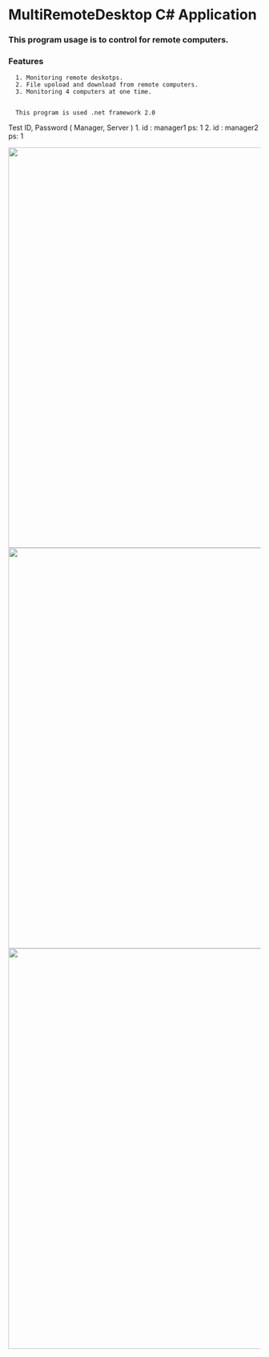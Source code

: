 # MultiRemoteDesktop C# Application

### This program usage is to control for remote computers.

### Features
```
  1. Monitoring remote deskotps.
  2. File upoload and download from remote computers.
  3. Monitoring 4 computers at one time.
  
  
  This program is used .net framework 2.0
```

  Test ID, Password ( Manager, Server )
    1. id : manager1  ps: 1
    2. id : manager2  ps: 1

  <img src="https://cloud.githubusercontent.com/assets/17757913/13712227/69f2bce2-e7fd-11e5-96a6-74d08f52c428.png" width="800"/>
  <img src="https://cloud.githubusercontent.com/assets/17757913/13712238/79c88ef8-e7fd-11e5-8e86-92a603b739d5.png" width="800"/>
  <img src="https://cloud.githubusercontent.com/assets/17757913/13712247/878bef94-e7fd-11e5-82af-d0b6ccc93a08.png" width="800"/>
